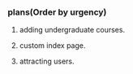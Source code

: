 ### plans(Order by urgency) ###
1. adding undergraduate courses. 
 
2. custom index page.
3. attracting users.